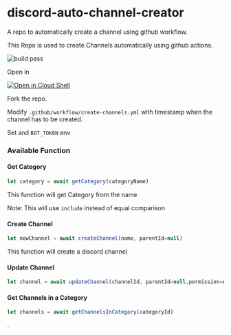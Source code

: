# discord-auto-channel-creator
A repo to automatically create a channel using github workflow.


This Repo is used to create Channels automatically using github actions.

![build pass](https://github.com/shubham399/discord-auto-channel-creator/workflows/Create%20New%20Box%20Channels/badge.svg)


Open in

[![Open in Cloud Shell](https://user-images.githubusercontent.com/27065646/92304704-8d146d80-ef80-11ea-8c29-0deaabb1c702.png)](https://console.cloud.google.com/cloudshell/open?git_repo=https://github.com/shubham399/discord-auto-channel-creator&tutorial=README.md)


Fork the repo.


Modify `.github/workflow/create-channels.yml` with timestamp when the channel has to be created.

Set and `BOT_TOKEN` env

### Available Function

#### Get Category
```js
let category = await getCategory(categoryName)
```

This function will get Category from the name

Note: This will use `include` instead of equal comparison


#### Create Channel

```js
let newChannel = await createChannel(name, parentId=null)
```

This function will create a discord channel

#### Update Channel

```js
let channel = await updateChannel(channelId, parentId=null,permission=null)
```

#### Get Channels in a Category

```js
let channels = await getChannelsInCategory(categoryId)
```

.
